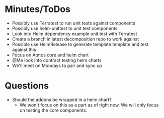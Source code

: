 # Minutes/ToDos
- Possibly use Terratest to run unit tests against components
- Possibly use helm-unittest to unit test components
-  Look into Helm dependency example unit test with Terratest
- Create a branch in latest decomposition repo to work against
- Possible use HelmRelease to generate template template and test against this
- Focus on Atmos core and helm chart
- @Me look into contract testing helm charts
- We'll meet on Mondays to pair and sync up


# Questions
 
 - Should the addons be wrapped in a helm chart? 
	 - We won't focus on this as a part as of right now. We will only focus on testing the core components.
